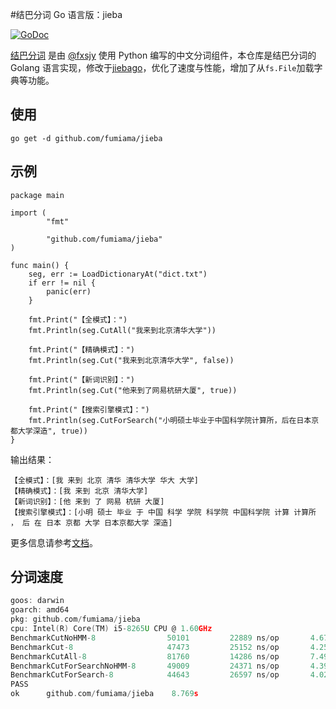 #结巴分词 Go 语言版：jieba

[![GoDoc](https://godoc.org/github.com/fumiama/jieba?status.svg)](https://godoc.org/github.com/fumiama/jieba)

[结巴分词](https://github.com/fxsjy/jieba) 是由 [@fxsjy](https://github.com/fxsjy) 使用 Python 编写的中文分词组件，本仓库是结巴分词的 Golang 语言实现，修改于[jiebago](https://github.com/wangbin/jiebago)，优化了速度与性能，增加了从`fs.File`加载字典等功能。


## 使用

```
go get -d github.com/fumiama/jieba
```

## 示例

```
package main

import (
        "fmt"

        "github.com/fumiama/jieba"
)

func main() {
	seg, err := LoadDictionaryAt("dict.txt")
	if err != nil {
		panic(err)
	}

	fmt.Print("【全模式】：")
	fmt.Println(seg.CutAll("我来到北京清华大学"))

	fmt.Print("【精确模式】：")
	fmt.Println(seg.Cut("我来到北京清华大学", false))

	fmt.Print("【新词识别】：")
	fmt.Println(seg.Cut("他来到了网易杭研大厦", true))

	fmt.Print("【搜索引擎模式】：")
	fmt.Println(seg.CutForSearch("小明硕士毕业于中国科学院计算所，后在日本京都大学深造", true))
}
```
输出结果：

```
【全模式】：[我 来到 北京 清华 清华大学 华大 大学]
【精确模式】：[我 来到 北京 清华大学]
【新词识别】：[他 来到 了 网易 杭研 大厦]
【搜索引擎模式】：[小明 硕士 毕业 于 中国 科学 学院 科学院 中国科学院 计算 计算所 ， 后 在 日本 京都 大学 日本京都大学 深造]
```

更多信息请参考[文档](https://godoc.org/github.com/fumiama/jieba)。

## 分词速度
```c
goos: darwin
goarch: amd64
pkg: github.com/fumiama/jieba
cpu: Intel(R) Core(TM) i5-8265U CPU @ 1.60GHz
BenchmarkCutNoHMM-8            	   50101	     22889 ns/op	   4.67 MB/s	   24492 B/op	     148 allocs/op
BenchmarkCut-8                 	   47473	     25152 ns/op	   4.25 MB/s	   31310 B/op	     185 allocs/op
BenchmarkCutAll-8              	   81760	     14286 ns/op	   7.49 MB/s	   22746 B/op	      75 allocs/op
BenchmarkCutForSearchNoHMM-8   	   49009	     24371 ns/op	   4.39 MB/s	   26421 B/op	     157 allocs/op
BenchmarkCutForSearch-8        	   44643	     26597 ns/op	   4.02 MB/s	   33224 B/op	     194 allocs/op
PASS
ok  	github.com/fumiama/jieba	8.769s
```
